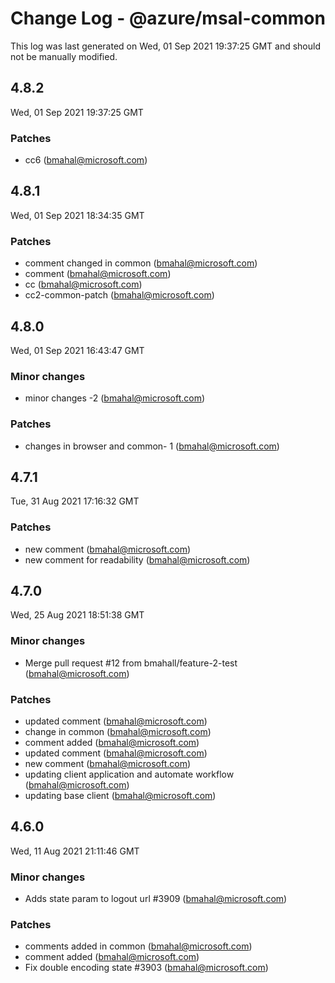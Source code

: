 # Change Log - @azure/msal-common

This log was last generated on Wed, 01 Sep 2021 19:37:25 GMT and should not be manually modified.

<!-- Start content -->

## 4.8.2

Wed, 01 Sep 2021 19:37:25 GMT

### Patches

- cc6 (bmahal@microsoft.com)

## 4.8.1

Wed, 01 Sep 2021 18:34:35 GMT

### Patches

- comment changed in common (bmahal@microsoft.com)
- comment       (bmahal@microsoft.com)
- cc    (bmahal@microsoft.com)
- cc2-common-patch (bmahal@microsoft.com)

## 4.8.0

Wed, 01 Sep 2021 16:43:47 GMT

### Minor changes

- minor changes -2 (bmahal@microsoft.com)

### Patches

- changes in browser and common- 1 (bmahal@microsoft.com)

## 4.7.1

Tue, 31 Aug 2021 17:16:32 GMT

### Patches

- new comment   (bmahal@microsoft.com)
- new comment for readability  (bmahal@microsoft.com)

## 4.7.0

Wed, 25 Aug 2021 18:51:38 GMT

### Minor changes

- Merge pull request #12 from bmahall/feature-2-test (bmahal@microsoft.com)

### Patches

- updated comment (bmahal@microsoft.com)
- change in common (bmahal@microsoft.com)
- comment added (bmahal@microsoft.com)
- updated comment (bmahal@microsoft.com)
- new comment    (bmahal@microsoft.com)
- updating client application and automate workflow (bmahal@microsoft.com)
- updating base client (bmahal@microsoft.com)

## 4.6.0

Wed, 11 Aug 2021 21:11:46 GMT

### Minor changes

- Adds state param to logout url #3909 (bmahal@microsoft.com)

### Patches

- comments added in common (bmahal@microsoft.com)
- comment added (bmahal@microsoft.com)
- Fix double encoding state #3903 (bmahal@microsoft.com)
